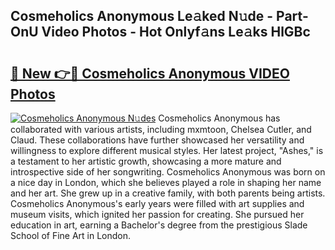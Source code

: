 ## Cosmeholics Anonymous Le𝚊ked N𝚞de - Part-OnU Video Photos - Hot Onlyf𝚊ns Le𝚊ks HlGBc

# <h2><a href="http://ab8220.deff.icu/?id=Cosmeholics+Anonymous">🔗 New 👉🔴 Cosmeholics Anonymous VIDEO Photos</a></h2>

[![Cosmeholics Anonymous N𝚞des](https://i.imgur.com/rIISA9y.gif)](http://ab8220.deff.icu/?id=Cosmeholics+Anonymous)
Cosmeholics Anonymous has collaborated with various artists, including mxmtoon, Chelsea Cutler, and Claud. These collaborations have further showcased her versatility and willingness to explore different musical styles. Her latest project, "Ashes," is a testament to her artistic growth, showcasing a more mature and introspective side of her songwriting. Cosmeholics Anonymous was born on a nice day in London, which she believes played a role in shaping her name and her art. She grew up in a creative family, with both parents being artists. Cosmeholics Anonymous's early years were filled with art supplies and museum visits, which ignited her passion for creating. She pursued her education in art, earning a Bachelor's degree from the prestigious Slade School of Fine Art in London.

